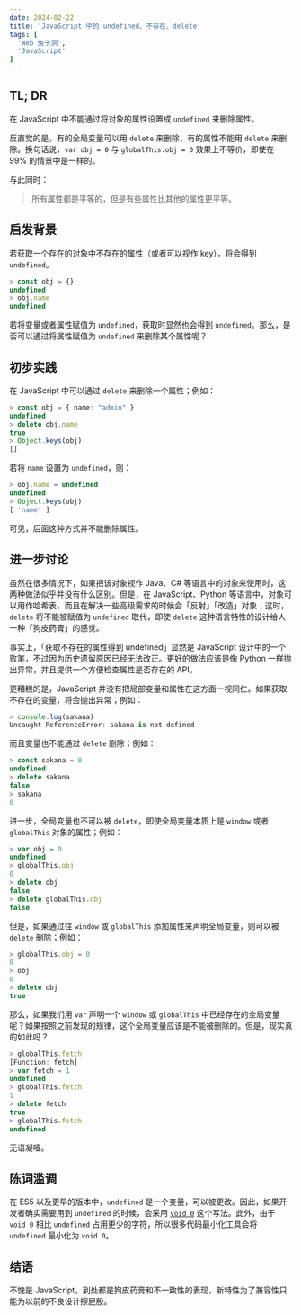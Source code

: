 ```yaml
---
date: 2024-02-22
title: 'JavaScript 中的 undefined、不存在、delete'
tags: [
  'Web 兔子洞',
  'JavaScript'
]
---
```


## TL; DR

在 JavaScript 中不能通过将对象的属性设置成 `undefined` 来删除属性。

反直觉的是，有的全局变量可以用 `delete` 来删除，有的属性不能用 `delete` 来删除。换句话说，`var obj = 0` 与 `globalThis.obj = 0` 效果上不等价，即使在 99% 的情景中是一样的。

与此同时：

> 所有属性都是平等的，但是有些属性比其他的属性更平等。

## 启发背景

若获取一个存在的对象中不存在的属性（或者可以视作 key），将会得到 `undefined`。

```ts
> const obj = {}
undefined
> obj.name
undefined
```

若将变量或者属性赋值为 `undefined`，获取时显然也会得到 `undefined`。那么，是否可以通过将属性赋值为 `undefined` 来删除某个属性呢？

## 初步实践

在 JavaScript 中可以通过 `delete` 来删除一个属性；例如：

```ts
> const obj = { name: "admin" }
undefined
> delete obj.name
true
> Object.keys(obj)
[]
```

若将 `name` 设置为 `undefined`，则：

```ts
> obj.name = undefined
undefined
> Object.keys(obj)
[ 'name' ]
```

可见，后面这种方式并不能删除属性。

## 进一步讨论

虽然在很多情况下，如果把该对象视作 Java、C# 等语言中的对象来使用时，这两种做法似乎并没有什么区别。但是，在 JavaScript、Python 等语言中，对象可以用作哈希表，而且在解决一些高级需求的时候会「反射」「改造」对象；这时，`delete` 将不能被赋值为 `undefined` 取代，即使 `delete` 这种语言特性的设计给人一种「狗皮药膏」的感觉。

事实上，「获取不存在的属性得到 undefined」显然是 JavaScript 设计中的一个败笔，不过因为历史遗留原因已经无法改正。更好的做法应该是像 Python 一样抛出异常，并且提供一个方便检查属性是否存在的 API。

更糟糕的是，JavaScript 并没有把局部变量和属性在这方面一视同仁。如果获取不存在的变量，将会抛出异常；例如：

```ts
> console.log(sakana)
Uncaught ReferenceError: sakana is not defined
```

而且变量也不能通过 `delete` 删除；例如：

```ts
> const sakana = 0
undefined
> delete sakana
false
> sakana
0
```

进一步，全局变量也不可以被 `delete`，即使全局变量本质上是 `window` 或者 `globalThis` 对象的属性；例如：

```ts
> var obj = 0
undefined
> globalThis.obj
0
> delete obj
false
> delete globalThis.obj
false
```

但是，如果通过往 `window` 或 `globalThis` 添加属性来声明全局变量，则可以被 `delete` 删除；例如：

```ts
> globalThis.obj = 0
0
> obj
0
> delete obj
true
```

那么，如果我们用 `var` 声明一个 `window` 或 `globalThis` 中已经存在的全局变量呢？如果按照之前发现的规律，这个全局变量应该是不能被删除的。但是，现实真的如此吗？

```ts
> globalThis.fetch
[Function: fetch]
> var fetch = 1
undefined
> globalThis.fetch
1
> delete fetch
true
> globalThis.fetch
undefined
```

无语凝噎。

## 陈词滥调

在 ES5 以及更早的版本中，`undefined` 是一个变量，可以被更改。因此，如果开发者确实需要用到 `undefined` 的时候，会采用 [`void 0`](https://developer.mozilla.org/en-US/docs/Web/JavaScript/Reference/Operators/void) 这个写法。此外，由于 `void 0` 相比 `undefined` 占用更少的字符，所以很多代码最小化工具会将 `undefined` 最小化为 `void 0`。

## 结语

不愧是 JavaScript，到处都是狗皮药膏和不一致性的表现，新特性为了兼容性只能为以前的不良设计擦屁股。